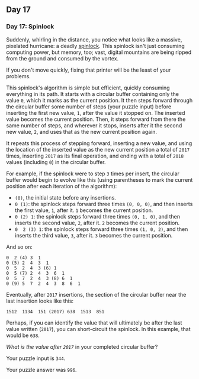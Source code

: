 ## Day 17

### Day 17: Spinlock

Suddenly, whirling in the distance, you notice what looks like a massive, pixelated hurricane: a
deadly [spinlock](https://en.wikipedia.org/wiki/Spinlock). This spinlock isn't just consuming computing
power, but memory, too; vast, digital mountains are being ripped from the ground and consumed by the vortex.

If you don't move quickly, fixing that printer will be the least of your problems.

This spinlock's algorithm is simple but efficient, quickly consuming everything in its path. It starts with
a circular buffer containing only the value `0`, which it marks as the current position. It then steps forward
through the circular buffer some number of steps (your puzzle input) before inserting the first new value, `1`,
after the value it stopped on. The inserted value becomes the current position. Then, it steps forward from
there the same number of steps, and wherever it stops, inserts after it the second new value, `2`, and uses
that as the new current position again.

It repeats this process of stepping forward, inserting a new value, and using the location of the inserted
value as the new current position a total of `2017` times, inserting `2017` as its final operation, and ending
with a total of `2018` values (including `0`) in the circular buffer.

For example, if the spinlock were to step `3` times per insert, the circular buffer would begin to evolve like
this (using parentheses to mark the current position after each iteration of the algorithm):

- `(0)`, the initial state before any insertions.
- `0 (1)`: the spinlock steps forward three times `(0, 0, 0)`, and then inserts the first value, `1`, after it. `1` becomes the current position.
- `0 (2) 1`: the spinlock steps forward three times `(0, 1, 0)`, and then inserts the second value, `2`, after it. `2` becomes the current position.
- `0  2 (3) 1`: the spinlock steps forward three times `(1, 0, 2)`, and then inserts the third value, `3`, after it. `3` becomes the current position.

And so on:

```
0  2 (4) 3  1
0 (5) 2  4  3  1
0  5  2  4  3 (6) 1
0  5 (7) 2  4  3  6  1
0  5  7  2  4  3 (8) 6  1
0 (9) 5  7  2  4  3  8  6  1
```

Eventually, after `2017` insertions, the section of the circular buffer near the last insertion looks like this:

`1512  1134  151 (2017) 638  1513  851`

Perhaps, if you can identify the value that will ultimately be after the last value written (`2017`), you can
short-circuit the spinlock. In this example, that would be `638`.

_What is the value after `2017`_ in your completed circular buffer?

Your puzzle input is `344`.

Your puzzle answer was `996`.
